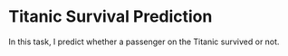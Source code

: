 # Titanic Survival Prediction

<p>
    In this task, I predict whether a passenger on the Titanic survived or not.
</p>